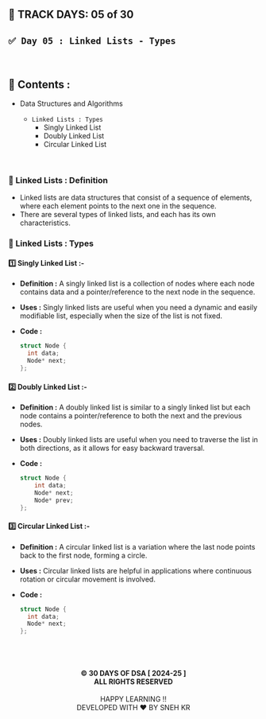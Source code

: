 ## 📅 TRACK DAYS: 05 of 30

## `✅ Day 05 : Linked Lists - Types`

</br>

## 📑 Contents :

- Data Structures and Algorithms

  - `Linked Lists : Types`
    - Singly Linked List
    - Doubly Linked List
    - Circular Linked List

</br>

### 🧱 Linked Lists : Definition

- Linked lists are data structures that consist of a sequence of elements, where each element points to the next one in the sequence.
- There are several types of linked lists, and each has its own characteristics.

### 🧱 Linked Lists : Types

#### 1️⃣ Singly Linked List :-

- **Definition :** A singly linked list is a collection of nodes where each node contains data and a pointer/reference to the next node in the sequence.

- **Uses :** Singly linked lists are useful when you need a dynamic and easily modifiable list, especially when the size of the list is not fixed.

- **Code :**

  ```cpp
  struct Node {
    int data;
    Node* next;
  };

  ```

#### 2️⃣ Doubly Linked List :-

- **Definition :** A doubly linked list is similar to a singly linked list but each node contains a pointer/reference to both the next and the previous nodes.

- **Uses :** Doubly linked lists are useful when you need to traverse the list in both directions, as it allows for easy backward traversal.

- **Code :**

  ```cpp
  struct Node {
      int data;
      Node* next;
      Node* prev;
  };

  ```

#### 3️⃣ Circular Linked List :-

- **Definition :** A circular linked list is a variation where the last node points back to the first node, forming a circle.

- **Uses :** Circular linked lists are helpful in applications where continuous rotation or circular movement is involved.

- **Code :**

  ```cpp
  struct Node {
    int data;
    Node* next;
  };

  ```

</br></br>

<h4 align="center">
  © 30 DAYS OF DSA [ 2024-25 ] </br>
  ALL RIGHTS RESERVED
</h4>

<p align="center">
  HAPPY LEARNING !!</br>
  DEVELOPED WITH ❤️ BY SNEH KR 
</p>
